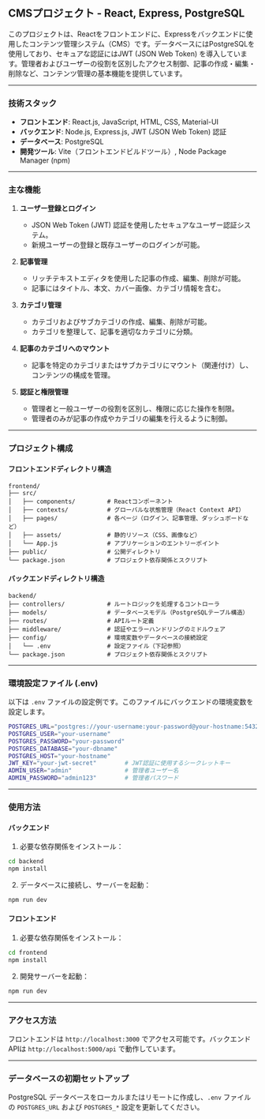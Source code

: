 ## CMSプロジェクト - React, Express, PostgreSQL

このプロジェクトは、Reactをフロントエンドに、Expressをバックエンドに使用したコンテンツ管理システム（CMS）です。データベースにはPostgreSQLを使用しており、セキュアな認証にはJWT (JSON Web Token) を導入しています。管理者およびユーザーの役割を区別したアクセス制御、記事の作成・編集・削除など、コンテンツ管理の基本機能を提供しています。

---

### 技術スタック

- **フロントエンド**: React.js, JavaScript, HTML, CSS, Material-UI
- **バックエンド**: Node.js, Express.js, JWT (JSON Web Token) 認証
- **データベース**: PostgreSQL
- **開発ツール**: Vite（フロントエンドビルドツール）, Node Package Manager (npm)

---

### 主な機能

1. **ユーザー登録とログイン**
   - JSON Web Token (JWT) 認証を使用したセキュアなユーザー認証システム。
   - 新規ユーザーの登録と既存ユーザーのログインが可能。

2. **記事管理**
   - リッチテキストエディタを使用した記事の作成、編集、削除が可能。
   - 記事にはタイトル、本文、カバー画像、カテゴリ情報を含む。

3. **カテゴリ管理**
   - カテゴリおよびサブカテゴリの作成、編集、削除が可能。
   - カテゴリを整理して、記事を適切なカテゴリに分類。

4. **記事のカテゴリへのマウント**
   - 記事を特定のカテゴリまたはサブカテゴリにマウント（関連付け）し、コンテンツの構成を管理。

5. **認証と権限管理**
   - 管理者と一般ユーザーの役割を区別し、権限に応じた操作を制限。
   - 管理者のみが記事の作成やカテゴリの編集を行えるように制御。

---

### プロジェクト構成

#### フロントエンドディレクトリ構造

```
frontend/
├── src/
│   ├── components/         # Reactコンポーネント
│   ├── contexts/           # グローバルな状態管理（React Context API）
│   ├── pages/              # 各ページ（ログイン、記事管理、ダッシュボードなど）
│   ├── assets/             # 静的リソース（CSS、画像など）
│   └── App.js              # アプリケーションのエントリーポイント
├── public/                 # 公開ディレクトリ
└── package.json            # プロジェクト依存関係とスクリプト
```

#### バックエンドディレクトリ構造

```
backend/
├── controllers/            # ルートロジックを処理するコントローラ
├── models/                 # データベースモデル（PostgreSQLテーブル構造）
├── routes/                 # APIルート定義
├── middleware/             # 認証やエラーハンドリングのミドルウェア
├── config/                 # 環境変数やデータベースの接続設定
│   └── .env                # 設定ファイル（下記参照）
└── package.json            # プロジェクト依存関係とスクリプト
```

---

### 環境設定ファイル (.env)

以下は `.env` ファイルの設定例です。このファイルにバックエンドの環境変数を設定します。

```bash
POSTGRES_URL="postgres://your-username:your-password@your-hostname:5432/your-dbname"
POSTGRES_USER="your-username"
POSTGRES_PASSWORD="your-password"
POSTGRES_DATABASE="your-dbname"
POSTGRES_HOST="your-hostname"
JWT_KEY="your-jwt-secret"        # JWT認証に使用するシークレットキー
ADMIN_USER="admin"               # 管理者ユーザー名
ADMIN_PASSWORD="admin123"        # 管理者パスワード
```

---

### 使用方法

#### バックエンド

1. 必要な依存関係をインストール：
```bash
cd backend
npm install
```

2. データベースに接続し、サーバーを起動：
```bash
npm run dev
```

#### フロントエンド

1. 必要な依存関係をインストール：
```bash
cd frontend
npm install
```

2. 開発サーバーを起動：
```bash
npm run dev
```

---

### アクセス方法

フロントエンドは `http://localhost:3000` でアクセス可能です。バックエンドAPIは `http://localhost:5000/api` で動作しています。

---

### データベースの初期セットアップ

PostgreSQL データベースをローカルまたはリモートに作成し、`.env` ファイルの `POSTGRES_URL` および `POSTGRES_*` 設定を更新してください。
